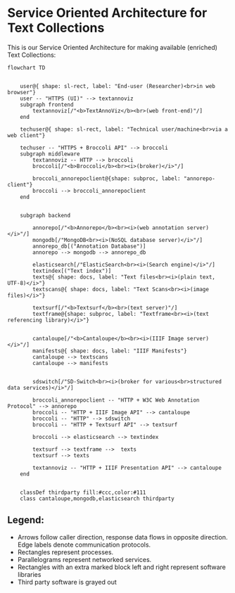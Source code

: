 # Service Oriented Architecture for Text Collections

This is our Service Oriented Architecture for making available (enriched) Text Collections:

```{.mermaid format=svg}
flowchart TD


    user@{ shape: sl-rect, label: "End-user (Researcher)<br>in web browser"}
    user -- "HTTPS (UI)" --> textannoviz
    subgraph frontend
        textannoviz[/"<b>TextAnnoViz</b><br>(web front-end)"/]
    end

    techuser@{ shape: sl-rect, label: "Technical user/machine<br>via a web client"}

    techuser -- "HTTPS + Broccoli API" --> broccoli
    subgraph middleware
        textannoviz -- HTTP --> broccoli
        broccoli[/"<b>Broccoli</b><br><i>(broker)</i>"/]

        broccoli_annorepoclient@{shape: subproc, label: "annorepo-client"}
        broccoli --> broccoli_annorepoclient 
    end


    subgraph backend
    
        annorepo[/"<b>Annorepo</b><br><i>(web annotation server)</i>"/]
        mongodb[/"MongoDB<br><i>(NoSQL database server)</i>"/]
        annorepo_db[("Annotation Database")]
        annorepo --> mongodb --> annorepo_db

        elasticsearch[/"ElasticSearch<br><i>(Search engine)</i>"/]
        textindex[("Text index")]
        texts@{ shape: docs, label: "Text files<br><i>(plain text, UTF-8)</i>"}
        textscans@{ shape: docs, label: "Text Scans<br><i>(image files)</i>"}

        textsurf[/"<b>Textsurf</b><br>(text server)"/]
        textframe@{shape: subproc, label: "Textframe<br><i>(text referencing library)</i>"}


        cantaloupe[/"<b>Cantaloupe</b><br><i>(IIIF Image server)</i>"/]
        manifests@{ shape: docs, label: "IIIF Manifests"}
        cantaloupe --> textscans
        cantaloupe --> manifests


        sdswitch[/"SD-Switch<br><i>(broker for various<br>structured data services)</i>"/]

        broccoli_annorepoclient -- "HTTP + W3C Web Annotation Protocol" --> annorepo
        broccoli -- "HTTP + IIIF Image API" --> cantaloupe
        broccoli -- "HTTP" --> sdswitch
        broccoli -- "HTTP + Textsurf API" --> textsurf

        broccoli --> elasticsearch --> textindex

        textsurf --> textframe -->  texts
        textsurf --> texts

        textannoviz -- "HTTP + IIIF Presentation API" --> cantaloupe
    end


    classDef thirdparty fill:#ccc,color:#111
    class cantaloupe,mongodb,elasticsearch thirdparty
```

## Legend:

* Arrows follow caller direction, response data flows in opposite direction. Edge labels denote communication protocols.
* Rectangles represent processes.
* Parallelograms represent networked services.
* Rectangles with an extra marked block left and right represent software libraries
* Third party software is grayed out

